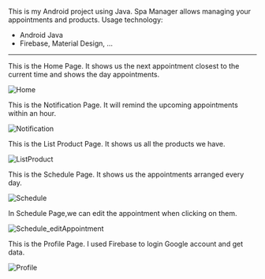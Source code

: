 This is my Android project using Java. Spa Manager allows managing your appointments and products.
Usage technology:
- Android Java
- Firebase, Material Design, ...
---------------------------------------------------
This is the Home Page. It shows us the next appointment closest to the current time and shows the day appointments.

![Home](https://user-images.githubusercontent.com/126595354/222153413-c144d037-ba22-4095-9936-48e87fee6f47.jpg)

This is the Notification Page. It will remind the upcoming appointments within an hour.

![Notification](https://user-images.githubusercontent.com/126595354/222155232-8274c2fe-ad92-446d-9ee1-25e7b1bd9572.jpg)


This is the List Product Page. It shows us all the products we have.

![ListProduct](https://user-images.githubusercontent.com/126595354/222164167-00b9f3b5-b606-4637-8be7-fd09a5e36154.jpg)


This is the Schedule Page. It shows us the appointments arranged every day.

![Schedule](https://user-images.githubusercontent.com/126595354/222153981-41c0705c-4203-4b8e-8733-5af5f0bd1183.jpg)

In Schedule Page,we can edit the appointment when clicking on them.

![Schedule_editAppointment](https://user-images.githubusercontent.com/126595354/222154525-77729817-fe58-4471-816f-c819c540e34f.jpg)

This is the Profile Page. I used Firebase to login Google account and get data.

![Profile](https://user-images.githubusercontent.com/126595354/222166397-a0d1c89b-bc42-451d-bd94-d30a5a230e4a.jpg)
